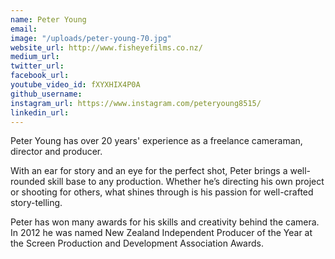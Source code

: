 ```yaml
---
name: Peter Young
email: 
image: "/uploads/peter-young-70.jpg"
website_url: http://www.fisheyefilms.co.nz/
medium_url: 
twitter_url: 
facebook_url: 
youtube_video_id: fXYXHIX4P0A
github_username: 
instagram_url: https://www.instagram.com/peteryoung8515/
linkedin_url: 
---
```


Peter Young has over 20 years' experience as a freelance cameraman, director and producer.

With an ear for story and an eye for the perfect shot, Peter brings a well-rounded skill base to any production. Whether he’s directing his own project or shooting for others, what shines through is his passion for well-crafted story-telling.

Peter has won many awards for his skills and creativity behind the camera. In 2012 he was named New Zealand Independent Producer of the Year at the Screen Production and Development Association Awards.
